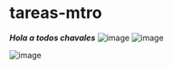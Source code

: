 # tareas-mtro
***Hola a todos chavales*** 
![image](https://github.com/user-attachments/assets/7c559eff-dab8-4713-9151-ad2d5bd78c82)
![image](https://github.com/user-attachments/assets/553ac5f5-1b0f-45e2-92ee-be68f7e90259)


![image](https://github.com/user-attachments/assets/7ebe9877-2690-42f7-9be3-266f24df96f5)
